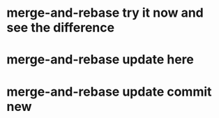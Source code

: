 # merge-and-rebase try it now and see the difference
# merge-and-rebase update here 
# merge-and-rebase update commit new